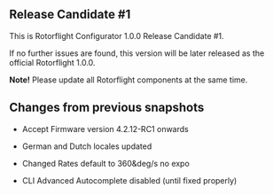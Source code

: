 ## Release Candidate #1

This is Rotorflight Configurator 1.0.0 Release Candidate #1.

If no further issues are found, this version will be
later released as the official Rotorflight 1.0.0.

__Note!__ Please update all Rotorflight components at the same time.


## Changes from previous snapshots

- Accept Firmware version 4.2.12-RC1 onwards

- German and Dutch locales updated

- Changed Rates default to 360&deg/s no expo

- CLI Advanced Autocomplete disabled (until fixed properly)
